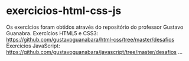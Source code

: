 # exercicios-html-css-js
Os exercícios foram obtidos através do repositório do professor Gustavo Guanabra.
Exercícios HTML5 e CSS3: https://github.com/gustavoguanabara/html-css/tree/master/desafios
Exercícios JavaScript: https://github.com/gustavoguanabara/javascript/tree/master/desafios
...

